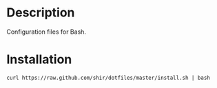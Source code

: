 Description
===========
Configuration files for Bash.

Installation
============
    curl https://raw.github.com/shir/dotfiles/master/install.sh | bash
